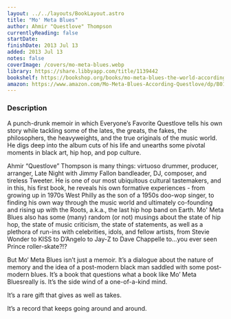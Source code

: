 ```yaml
---
layout: ../../layouts/BookLayout.astro
title: "Mo' Meta Blues"
author: Ahmir "Questlove" Thompson
currentlyReading: false
startDate: 
finishDate: 2013 Jul 13
added: 2013 Jul 13
notes: false
coverImage: /covers/mo-meta-blues.webp
library: https://share.libbyapp.com/title/1139442
bookshelf: https://bookshop.org/books/mo-meta-blues-the-world-according-to-questlove-9781455501373/9781455501373
amazon: https://www.amazon.com/Mo-Meta-Blues-According-Questlove/dp/B01LTHXJTG
---
```


### Description
A punch-drunk memoir in which Everyone’s Favorite Questlove tells his own story while tackling some of the lates, the greats, the fakes, the philosophers, the heavyweights, and the true originals of the music world. He digs deep into the album cuts of his life and unearths some pivotal moments in black art, hip hop, and pop culture.

Ahmir “Questlove” Thompson is many things: virtuoso drummer, producer, arranger, Late Night with Jimmy Fallon bandleader, DJ, composer, and tireless Tweeter. He is one of our most ubiquitous cultural tastemakers, and in this, his first book, he reveals his own formative experiences - from growing up in 1970s West Philly as the son of a 1950s doo-wop singer, to finding his own way through the music world and ultimately co-founding and rising up with the Roots, a.k.a., the last hip hop band on Earth. Mo' Meta Blues also has some (many) random (or not) musings about the state of hip hop, the state of music criticism, the state of statements, as well as a plethora of run-ins with celebrities, idols, and fellow artists, from Stevie Wonder to KISS to D’Angelo to Jay-Z to Dave Chappelle to...you ever seen Prince roller-skate?!?

But Mo‘ Meta Blues isn’t just a memoir. It’s a dialogue about the nature of memory and the idea of a post-modern black man saddled with some post-modern blues. It’s a book that questions what a book like Mo’ Meta Bluesreally is. It’s the side wind of a one-of-a-kind mind.

It’s a rare gift that gives as well as takes.

It’s a record that keeps going around and around.

<!-- ### Notes & Highlights -->
